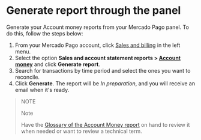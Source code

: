 # Generate report through the panel

Generate your Account money reports from your Mercado Pago panel. To do this, follow the steps below:

1. From your Mercado Pago account, click [Sales and billing](https://www.mercadopago[FAKER][URL][DOMAIN]/balance/reports) in the left menu.
2. Select the option **Sales and account statement reports > [Account money](https://www.mercadopago[FAKER][URL][DOMAIN]/balance/reports/settlement)** and click **Generate report**.
3. Search for transactions by time period and select the ones you want to reconcile.
4. Click **Generate**. The report will be _In preparation_, and you will receive an email when it's ready.

> NOTE
>
> Note
>
> Have the [Glossary of the Account Money report](https://www.mercadopago[FAKER][URL][DOMAIN]/developers/en/guides/additional-content/reports/account-money/glossary) on hand to review it when needed or want to review a technical term.